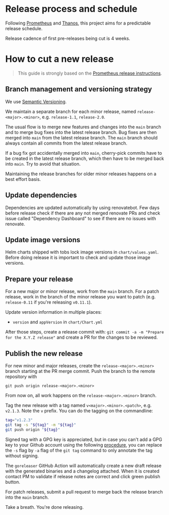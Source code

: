 # Release process and schedule

Following [Prometheus](https://github.com/prometheus/prometheus/blob/main/RELEASE.md) and [Thanos](https://github.com/thanos-io/thanos/blob/main/docs/release-process.md), this project aims for a predictable release schedule.

Release cadence of first pre-releases being cut is 4 weeks.

# How to cut a new release

> This guide is strongly based on the [Prometheus release instructions](https://github.com/prometheus/prometheus/blob/main/RELEASE.md).

## Branch management and versioning strategy

We use [Semantic Versioning](http://semver.org/).

We maintain a separate branch for each minor release, named `release-<major>.<minor>`, e.g. `release-1.1`, `release-2.0`.

The usual flow is to merge new features and changes into the `main` branch and to merge bug fixes into the latest release branch. Bug fixes are then merged into `main` from the latest release branch. The `main` branch should always contain all commits from the latest release branch.

If a bug fix got accidentally merged into `main`, cherry-pick commits have to be created in the latest release branch, which then have to be merged back into `main`. Try to avoid that situation.

Maintaining the release branches for older minor releases happens on a best effort basis.

## Update dependencies

Dependencies are updated automatically by using renovatebot. Few days before release check if there are any not merged renovate PRs and check issue called "Dependency Dashboard" to see if there are no issues with renovate.

## Update image versions

Helm charts shipped with tobs lock image versions in `chart/values.yaml`. Before doing release it is important to check and update those image versions.

## Prepare your release

For a new major or minor release, work from the `main` branch. For a patch release, work in the branch of the minor release you want to patch (e.g. `release-0.11` if you're releasing `v0.11.1`).

Update version information in multiple places:
- `version` and `appVersion` in `chart/Chart.yml`

After those steps, create a release commit with: `git commit -a -m "Prepare for the X.Y.Z release"` and create a PR for the changes to be reviewed.

## Publish the new release

For new minor and major releases, create the `release-<major>.<minor>` branch starting at the PR merge commit.
Push the branch to the remote repository with

```
git push origin release-<major>.<minor>
```

From now on, all work happens on the `release-<major>.<minor>` branch.

Tag the new release with a tag named `v<major>.<minor>.<patch>`, e.g. `v2.1.3`. Note the `v` prefix. You can do the tagging on the commandline:

```bash
tag="v1.2.3"
git tag -s "${tag}" -m "${tag}"
git push origin "${tag}"
```

Signed tag with a GPG key is appreciated, but in case you can't add a GPG key to your Github account using the following [procedure](https://docs.github.com/articles/generating-a-gpg-key), you can replace the `-s` flag by `-a` flag of the `git tag` command to only annotate the tag without signing.

The `goreleaser` GitHub Action will automatically create a new draft release with the generated binaries and a changelog attached. When it is created contact PM to validate if release notes are correct and click green publish button.

For patch releases, submit a pull request to merge back the release branch into the `main` branch.

Take a breath. You're done releasing.
